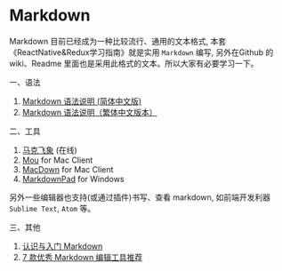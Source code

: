 # Markdown

Markdown 目前已经成为一种比较流行、通用的文本格式, 本套 《ReactNative&Redux学习指南》就是实用 `Markdown` 编写, 另外在Github 的wiki、Readme 里面也是采用此格式的文本。所以大家有必要学习一下。


一、语法

1. [Markdown 语法说明 (简体中文版)](http://wowubuntu.com/markdown/)
2. [Markdown 语法说明（繁体中文版本）](http://markdown.tw/)

二、工具

1. [马克飞象](https://maxiang.io/) (在线)
2. [Mou](http://25.io/mou/) for Mac Client
3. [MacDown](http://macdown.uranusjr.com/) for Mac Client
4. [MarkdownPad](https://www.google.com.hk/url?sa=t&rct=j&q=&esrc=s&source=web&cd=1&ved=0ahUKEwjki4DYiMrMAhXE4KYKHaedAIAQFggbMAA&url=http%3A%2F%2Fmarkdownpad.com%2F&usg=AFQjCNFoN5vdQHaiQ0FWiwCiePpnSEVUug) for Windows

另外一些编辑器也支持(或通过插件)书写、查看 markdown, 如前端开发利器 `Sublime Text`, `Atom` 等。

三、其他

1. [认识与入门 Markdown](http://sspai.com/25137)
2. [7 款优秀 Markdown 编辑工具推荐](http://sspai.com/27792)

